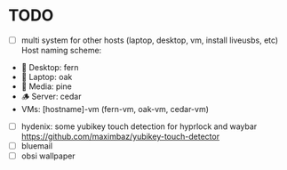 # TODO

- [ ] multi system for other hosts (laptop, desktop, vm, install liveusbs, etc) Host naming scheme:

- 🌿 Desktop: fern
- 🌳 Laptop: oak
- 🌲 Media: pine
- 🪵 Server: cedar
- VMs: [hostname]-vm (fern-vm, oak-vm, cedar-vm)

- [ ] hydenix: some yubikey touch detection for hyprlock and waybar <https://github.com/maximbaz/yubikey-touch-detector>
- [ ] bluemail
- [ ] obsi wallpaper